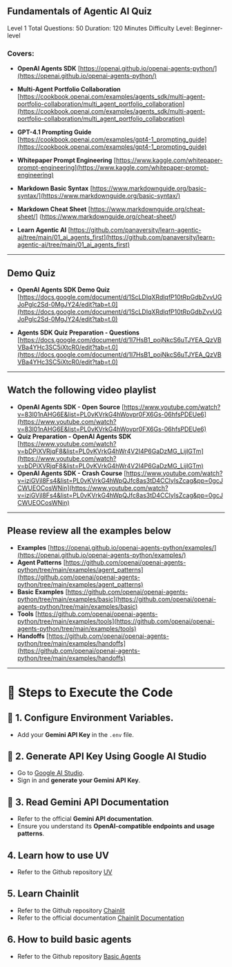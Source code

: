 ## **Fundamentals of Agentic AI Quiz**
Level 1 
Total Questions:  50 
Duration: 120 Minutes 
Difficulty Level: Beginner-level 

### **Covers:**

 - **OpenAI Agents SDK** [https://openai.github.io/openai-agents-python/](https://openai.github.io/openai-agents-python/)

 - **Multi-Agent Portfolio Collaboration** [https://cookbook.openai.com/examples/agents_sdk/multi-agent-portfolio-collaboration/multi_agent_portfolio_collaboration](https://cookbook.openai.com/examples/agents_sdk/multi-agent-portfolio-collaboration/multi_agent_portfolio_collaboration) 

 - **GPT-4.1 Prompting Guide** [https://cookbook.openai.com/examples/gpt4-1_prompting_guide](https://cookbook.openai.com/examples/gpt4-1_prompting_guide)

 - **Whitepaper Prompt Engineering** [https://www.kaggle.com/whitepaper-prompt-engineering](https://www.kaggle.com/whitepaper-prompt-engineering)

 - **Markdown Basic Syntax** [https://www.markdownguide.org/basic-syntax/](https://www.markdownguide.org/basic-syntax/) 

 - **Markdown Cheat Sheet** [https://www.markdownguide.org/cheat-sheet/] (https://www.markdownguide.org/cheat-sheet/) 

 - **Learn Agentic AI** [https://github.com/panaversity/learn-agentic-ai/tree/main/01_ai_agents_first](https://github.com/panaversity/learn-agentic-ai/tree/main/01_ai_agents_first)

 ---

 ## **Demo Quiz**

  - **OpenAI Agents SDK Demo Quiz** [https://docs.google.com/document/d/1ScLDIqXRdlqfP10tRpGdbZvvUGJoPglc2Sd-0MgJY24/edit?tab=t.0](https://docs.google.com/document/d/1ScLDIqXRdlqfP10tRpGdbZvvUGJoPglc2Sd-0MgJY24/edit?tab=t.0)

  - **Agents SDK Quiz Preparation - Questions** [https://docs.google.com/document/d/1I7HsB1_pojNkcS6uTJYEA_QzVBVBa4YHc3SC5iXtcR0/edit?tab=t.0](https://docs.google.com/document/d/1I7HsB1_pojNkcS6uTJYEA_QzVBVBa4YHc3SC5iXtcR0/edit?tab=t.0)

---

## **Watch the following video playlist**
 - **OpenAI Agents SDK - Open Source** [https://www.youtube.com/watch?v=83l01nAHG6E&list=PL0vKVrkG4hWovpr0FX6Gs-06hfsPDEUe6](https://www.youtube.com/watch?v=83l01nAHG6E&list=PL0vKVrkG4hWovpr0FX6Gs-06hfsPDEUe6)
 - **Quiz Preparation - OpenAI Agents SDK** [https://www.youtube.com/watch?v=bDPiXVRjqF8&list=PL0vKVrkG4hWr4V2I4P6GaDzMG_LijlGTm](https://www.youtube.com/watch?v=bDPiXVRjqF8&list=PL0vKVrkG4hWr4V2I4P6GaDzMG_LijlGTm)
 - **OpenAI Agents SDK - Crash Course** [https://www.youtube.com/watch?v=iziGVjl8Fs4&list=PL0vKVrkG4hWpQJfc8as3tD4CClyIsZcag&pp=0gcJCWUEOCosWNin](https://www.youtube.com/watch?v=iziGVjl8Fs4&list=PL0vKVrkG4hWpQJfc8as3tD4CClyIsZcag&pp=0gcJCWUEOCosWNin)

 ---

 ## **Please review all the examples below**
 - **Examples** [https://openai.github.io/openai-agents-python/examples/](https://openai.github.io/openai-agents-python/examples/)
 - **Agent Patterns** [https://github.com/openai/openai-agents-python/tree/main/examples/agent_patterns](https://github.com/openai/openai-agents-python/tree/main/examples/agent_patterns)
 - **Basic Examples** [https://github.com/openai/openai-agents-python/tree/main/examples/basic](https://github.com/openai/openai-agents-python/tree/main/examples/basic)
 - **Tools** [https://github.com/openai/openai-agents-python/tree/main/examples/tools](https://github.com/openai/openai-agents-python/tree/main/examples/tools)
 - **Handoffs** [https://github.com/openai/openai-agents-python/tree/main/examples/handoffs](https://github.com/openai/openai-agents-python/tree/main/examples/handoffs)


 ---

# 📘 Steps to Execute the Code 
## 🔐 1. Configure Environment Variables.
- Add your **Gemini API Key** in the `.env` file.

## 🧪 2. Generate API Key Using Google AI Studio
- Go to [Google AI Studio](https://makersuite.google.com/app).
- Sign in and **generate your Gemini API Key**.

## 📄 3. Read Gemini API Documentation
- Refer to the official **Gemini API documentation**.
- Ensure you understand its **OpenAI-compatible endpoints and usage patterns**.

## 4. Learn how to use UV
- Refer to the Github repository [UV](https://github.com/panaversity/learn-agentic-ai/tree/main/01_ai_agents_first/01_uv)

## 5. Learn Chainlit
- Refer to the Github repository [Chainlit](https://github.com/panaversity/learn-agentic-ai/tree/main/01_ai_agents_first/05_chainlit)
- Refer to the official documentation [Chainlit Documentation](https://docs.chainlit.io/get-started/overview)

## 6. How to build basic agents
- Refer to the Github repository [Basic Agents](https://github.com/panaversity/learn-agentic-ai/tree/main/01_ai_agents_first/04_hello_agent)